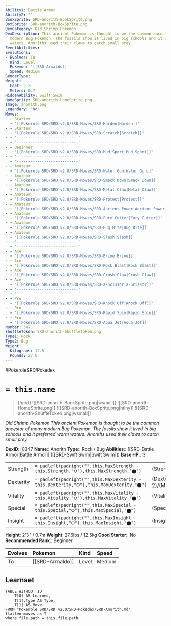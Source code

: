 ```yaml
---
Ability1: Battle Armor
Ability2: ''
BookSprite: SRD-anorith-BookSprite.png
BoxSprite: SRD-anorith-BoxSprite.png
DexCategory: Old Shrimp Pokemon
DexDescription: This ancient Pokemon is thought to be the common ancestor of many
  modern Bug Pokemon. The fossils show it lived in big schools and it preferred warm
  waters. Anoriths used their claws to catch small prey.
EventAbilities: ''
Evolutions:
- Evolves: To
  Kind: Level
  Pokemon: '[[SRD-Armaldo]]'
  Speed: Medium
GenderType: ''
Height:
  Feet: 2.3
  Meters: 0.7
HiddenAbility: Swift Swim
HomeSprite: SRD-anorith-HomeSprite.png
Image: anorith.png
Legendary: 'No'
Moves:
- - Starter
  - '[[Pokerole SRD/SRD v2.0/SRD-Moves/SRD-Harden|Harden]]'
- - Starter
  - '[[Pokerole SRD/SRD v2.0/SRD-Moves/SRD-Scratch|Scratch]]'
- - '---------------------------'
  - '---------------------------'
- - Beginner
  - '[[Pokerole SRD/SRD v2.0/SRD-Moves/SRD-Mud Sport|Mud Sport]]'
- - '---------------------------'
  - '---------------------------'
- - Amateur
  - '[[Pokerole SRD/SRD v2.0/SRD-Moves/SRD-Water Gun|Water Gun]]'
- - Amateur
  - '[[Pokerole SRD/SRD v2.0/SRD-Moves/SRD-Smack Down|Smack Down]]'
- - Amateur
  - '[[Pokerole SRD/SRD v2.0/SRD-Moves/SRD-Metal Claw|Metal Claw]]'
- - Amateur
  - '[[Pokerole SRD/SRD v2.0/SRD-Moves/SRD-Protect|Protect]]'
- - Amateur
  - '[[Pokerole SRD/SRD v2.0/SRD-Moves/SRD-Ancient Power|Ancient Power]]'
- - Amateur
  - '[[Pokerole SRD/SRD v2.0/SRD-Moves/SRD-Fury Cutter|Fury Cutter]]'
- - Amateur
  - '[[Pokerole SRD/SRD v2.0/SRD-Moves/SRD-Bug Bite|Bug Bite]]'
- - Amateur
  - '[[Pokerole SRD/SRD v2.0/SRD-Moves/SRD-Slash|Slash]]'
- - '---------------------------'
  - '---------------------------'
- - Ace
  - '[[Pokerole SRD/SRD v2.0/SRD-Moves/SRD-Brine|Brine]]'
- - Ace
  - '[[Pokerole SRD/SRD v2.0/SRD-Moves/SRD-Rock Blast|Rock Blast]]'
- - Ace
  - '[[Pokerole SRD/SRD v2.0/SRD-Moves/SRD-Crush Claw|Crush Claw]]'
- - Ace
  - '[[Pokerole SRD/SRD v2.0/SRD-Moves/SRD-X-Scissor|X-Scissor]]'
- - '---------------------------'
  - '---------------------------'
- - Pro
  - '[[Pokerole SRD/SRD v2.0/SRD-Moves/SRD-Knock Off|Knock Off]]'
- - Pro
  - '[[Pokerole SRD/SRD v2.0/SRD-Moves/SRD-Rapid Spin|Rapid Spin]]'
- - Pro
  - '[[Pokerole SRD/SRD v2.0/SRD-Moves/SRD-Aqua Jet|Aqua Jet]]'
Number: 347
ShuffleToken: SRD-anorith-ShuffleToken.png
Type1: Rock
Type2: Bug
Weight:
  Kilograms: 12.5
  Pounds: 27.6
---
```


#PokeroleSRD/Pokedex

# `= this.name`

> [!grid]
> ![[SRD-anorith-BookSprite.png|wsmall]]
> ![[SRD-anorith-HomeSprite.png]]
> ![[SRD-anorith-BoxSprite.png|htiny]]
> ![[SRD-anorith-ShuffleToken.png|wsmall]]


*Old Shrimp Pokemon*
*This ancient Pokemon is thought to be the common ancestor of many modern Bug Pokemon. The fossils show it lived in big schools and it preferred warm waters. Anoriths used their claws to catch small prey.*

**DexID**:: 0347
**Name**:: Anorith
**Type**:: Rock / Bug
**Abilities**:: [[SRD-Battle Armor|Battle Armor]] ([[SRD-Swift Swim|Swift Swim]])
**Base HP**:: 3

|           |                                                                                        |                                          |
| --------- | -------------------------------------------------------------------------------------- | ---------------------------------------- |
| Strength  | `= padleft(padright("",this.MaxStrength - this.Strength,"⭘"),this.MaxStrength,"⬤")`    | (Strength::3)/(MaxStrength::6)   |
| Dexterity | `= padleft(padright("",this.MaxDexterity - this.Dexterity,"⭘"),this.MaxDexterity,"⬤")` | (Dexterity:: 2)/(MaxDexterity::5) |
| Vitality  | `= padleft(padright("",this.MaxVitality - this.Vitality,"⭘"),this.MaxVitality,"⬤")`    | (Vitality::2)/(MaxVitality::4)   |
| Special   | `= padleft(padright("",this.MaxSpecial - this.Special,"⭘"),this.MaxSpecial,"⬤")`       | (Special::1)/(MaxSpecial::3)     |
| Insight   | `= padleft(padright("",this.MaxInsight - this.Insight,"⭘"),this.MaxInsight,"⬤")`       | (Insight::2)/(MaxInsight::4)     |

**Height**: 2'3" / 0.7m
**Weight**: 27.6lbs / 12.5kg
**Good Starter**:: No
**Recommended Rank**:: Beginner

| Evolves   | Pokemon         | Kind   | Speed   |
|:----------|:----------------|:-------|:--------|
| To        | [[SRD-Armaldo]] | Level  | Medium  |

## Learnset

```dataview
TABLE WITHOUT ID
    T[0] AS Learned,
    T[1].Type AS Type,
    T[1] AS Move
FROM "Pokerole SRD/SRD v2.0/SRD-Pokedex/SRD-Anorith.md"
flatten moves as T
where file.path = this.file.path
```
